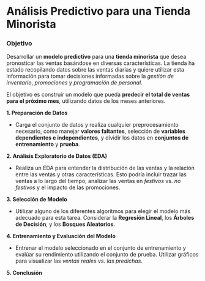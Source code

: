 # Análisis Predictivo para una Tienda Minorista

### Objetivo
Desarrollar un **modelo predictivo** para una **tienda minorista** que desea pronosticar las ventas basándose en diversas características. La tienda ha estado recopilando datos sobre las ventas diarias y quiere utilizar esta información para tomar decisiones informadas sobre la *gestión de inventario*, *promociones* y *programación de personal*.

El objetivo es construir un modelo que pueda **predecir el total de ventas para el próximo mes**, utilizando datos de los meses anteriores.

**1. Preparación de Datos**
- Carga el conjunto de datos y realiza cualquier preprocesamiento necesario, como manejar **valores faltantes**, selección de **variables dependientes e independientes**, y dividir los datos en **conjuntos de entrenamiento** y **prueba**.

**2. Análisis Exploratorio de Datos (EDA)**
- Realiza un EDA para entender la distribución de las ventas y la relación entre las ventas y otras características. Esto podría incluir trazar las ventas a lo largo del tiempo, analizar las ventas en *festivos* vs. *no festivos* y el impacto de las promociones.

**3. Selección de Modelo**
- Utilizar alguno de los diferentes algoritmos para elegir el modelo más adecuado para esta tarea. Considerar la **Regresión Lineal**, los **Árboles de Decisión**, y los **Bosques Aleatorios**.

**4. Entrenamiento y Evaluación del Modelo**
- Entrenar el modelo seleccionado en el conjunto de entrenamiento y evalúar su rendimiento utilizando el conjunto de prueba. Utilizar gráficos para visualizar las *ventas reales* vs. *las predichas*.

**5. Conclusión**
